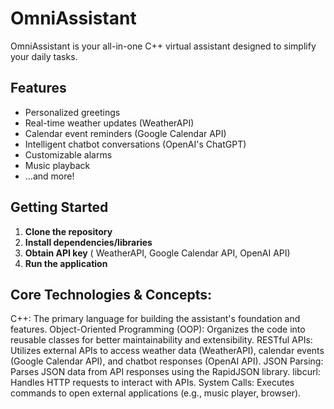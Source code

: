 # OmniAssistant

OmniAssistant is your all-in-one C++ virtual assistant designed to simplify your daily tasks.

## Features
* Personalized greetings
* Real-time weather updates (WeatherAPI)
* Calendar event reminders (Google Calendar API)
* Intelligent chatbot conversations (OpenAI's ChatGPT)
* Customizable alarms
* Music playback
* ...and more!

## Getting Started
1. **Clone the repository** 
2. **Install dependencies/libraries** 
3. **Obtain API key** ( WeatherAPI, Google Calendar API, OpenAI API)
4. **Run the application** 

## Core Technologies & Concepts:
C++: The primary language for building the assistant's foundation and features.
Object-Oriented Programming (OOP): Organizes the code into reusable classes for better maintainability and extensibility.
RESTful APIs: Utilizes external APIs to access weather data (WeatherAPI), calendar events (Google Calendar API), and chatbot responses (OpenAI API).
JSON Parsing: Parses JSON data from API responses using the RapidJSON library.
libcurl: Handles HTTP requests to interact with APIs.
System Calls: Executes commands to open external applications (e.g., music player, browser).
